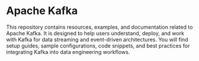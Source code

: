 # Apache Kafka

This repository contains resources, examples, and documentation related to Apache Kafka. It is designed to help users understand, deploy, and work with Kafka for data streaming and event-driven architectures. You will find setup guides, sample configurations, code snippets, and best practices for integrating Kafka into data engineering workflows.